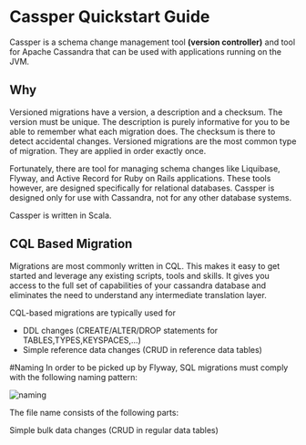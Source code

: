 # Cassper Quickstart Guide



Cassper is a schema change management tool **(version controller)** and tool for Apache Cassandra that can be used with applications running on the JVM.

## Why
Versioned migrations have a version, a description and a checksum. The version must be unique. The description is purely informative for you to be able to remember what each migration does. The checksum is there to detect accidental changes. Versioned migrations are the most common type of migration. They are applied in order exactly once.

 Fortunately, there are tool for managing schema changes like Liquibase, Flyway, and Active Record for Ruby on Rails applications. These tools however, are designed specifically for relational databases.  Cassper is designed only for use with Cassandra, not for any other database systems.

Cassper is written in Scala. 


## CQL Based Migration
Migrations are most commonly written in CQL. This makes it easy to get started and leverage any existing scripts, tools and skills. It gives you access to the full set of capabilities of your cassandra database and eliminates the need to understand any intermediate translation layer.

CQL-based migrations are typically used for

- DDL changes (CREATE/ALTER/DROP statements for TABLES,TYPES,KEYSPACES,…)
- Simple reference data changes (CRUD in reference data tables)

#Naming
In order to be picked up by Flyway, SQL migrations must comply with the following naming pattern:

![naming](https://user-images.githubusercontent.com/9468378/82719687-6f214680-9cca-11ea-9119-8abedadd4846.png)

The file name consists of the following parts:



Simple bulk data changes (CRUD in regular data tables)